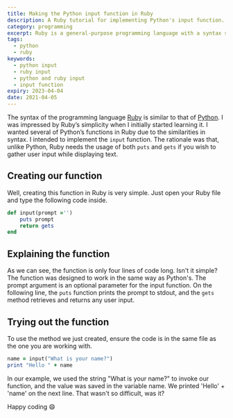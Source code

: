 ```yaml
---
title: Making the Python input function in Ruby
description: A Ruby tutorial for implementing Python's input function. The input function collects user input.
category: programming
excerpt: Ruby is a general-purpose programming language with a syntax similar to Python's. The input() function was one of the functions I wanted to implement.
tags:
  - python
  - ruby
keywords:
  - python input
  - ruby input
  - python and ruby input
  - input function
expiry: 2023-04-04
date: 2021-04-05
---
```


The syntax of the programming language [Ruby](https://www.ruby-lang.org/en/) is similar to that of [Python](https://www.python.org/).
I was impressed by Ruby’s simplicity when I initially started learning it.
I wanted several of Python’s functions in Ruby due to the similarities in syntax.
I intended to implement the `input` function.
The rationale was that, unlike Python, Ruby needs the usage of both `puts` and `gets` if you wish to gather user input while displaying text.

## Creating our function

Well, creating this function in Ruby is very simple. Just open your Ruby file and type the following code inside.

```ruby
def input(prompt ='')
    puts prompt
    return gets
end
```

## Explaining the function

As we can see, the function is only four lines of code long. Isn't it simple?
The function was designed to work in the same way as Python's.
The prompt argument is an optional parameter for the input function. On the following line, the `puts` function prints the prompt to stdout, and the `gets` method retrieves and returns any user input.

## Trying out the function

To use the method we just created, ensure the code is in the same file as the one you are working with.

```ruby
name = input("What is your name?")
print "Hello " + name
```

In our example, we used the string "What is your name?" to invoke our function, and the value was saved in the variable name. We printed 'Hello' + 'name' on the next line.
That wasn't so difficult, was it?

Happy coding :smile:
